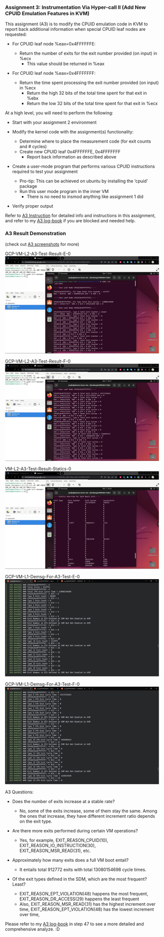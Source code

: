 ### Assignment 3: Instrumentation Via Hyper-call II (Add New CPUID Emulation Features in KVM)

This assignment (A3) is to modify the CPUID emulation code in KVM to report back additional information
when special CPUID leaf nodes are requested:

* For CPUID leaf node %eax=0x4FFFFFFE:
  * Return the number of exits for the exit number provided (on input) in %ecx
    * This value should be returned in %eax

* For CPUID leaf node %eax=0x4FFFFFFF:
  * Return the time spent processing the exit number provided (on input) in %ecx
    * Return the high 32 bits of the total time spent for that exit in %ebx
    * Return the low 32 bits of the total time spent for that exit in %ecx

At a high level, you will need to perform the following:
* Start with your assignment 2 environment

* Modify the kernel code with the assignment(s) functionality:
  * Determine where to place the measurement code (for exit counts and # cycles)
  * Create new CPUID leaf 0x4FFFFFFE, 0x4FFFFFFF
    * Report back information as described above

* Create a user-mode program that performs various CPUID instructions required to test your
  assignment
  * Pro-tip: This can be achieved on ubuntu by installing the ‘cpuid’ package
  * Run this user mode program in the inner VM
    * There is no need to insmod anything like assignment 1 did

* Verify proper output

Refer to [A3 Instruction](source/283_Assignment2-3_F22.pdf) for detailed info and instructions in this assignment, and refer to my [A3 log-book](A3-log-book.txt) if you are blocked and needed help.

### A3 Result Demonstration

(check out [A3 screenshots](screenshots/) for more)

GCP-VM-L2-A3-Test-Result-E-0
![GCP-VM-L2-A3-Test-Result-E-0](screenshots/VM-L2-A3-test-result-E-0.jpg)

GCP-VM-L2-A3-Test-Result-F-0
![GCP-VM-L2-A3-Test-Result-F-0](screenshots/VM-L2-A3-test-result-F-0.jpg)

VM-L2-A3-Test-Result-Statics-0
![VM-L2-A3-Test-Result-Statics-0](screenshots/VM-L2-A3-test-result-statics-0%5B1st%5D.jpg)

GCP-VM-L1-Demsg-For-A3-Test-E-0
![GCP-VM-L1-Demsg-For-A3-Test-E-0](screenshots/VM-L1-demsg-for-A3-test-E-0.jpg)

GCP-VM-L1-Demsg-For-A3-Test-F-0
![GCP-VM-L1-Demsg-For-A3-Test-F-0](screenshots/VM-L1-demsg-for-A3-test-F-0.jpg)



A3 Questions:

* Does the number of exits increase at a stable rate?
  * No, some of the exits increase, some of them stay the same. Among the ones that increase,
           they have different increment ratio depends on the exit type.

* Are there more exits performed during certain VM operations?
  * Yes, for example, EXIT_REASON_CPUID(10), EXIT_REASON_IO_INSTRUCTION(30), EXIT_REASON_MSR_READ(31), etc.

* Approximately how many exits does a full VM boot entail?
    * It entails total 912772 exits with total 13080154698 cycle times.
    
* Of the exit types defined in the SDM, which are the most frequent? Least?
  * EXIT_REASON_EPT_VIOLATION(48) happens the most frequent, EXIT_REASON_DR_ACCESS(29) happens the least frequent
  * Also, EXIT_REASON_MSR_READ(31) has the highest increment over time, EXIT_REASON_EPT_VIOLATION(48) has the lowest increment over time,

Please refer to my [A3 log-book](A3-log-book.txt) in step 47 to see a more detailed and comprehensive analyze. :D

